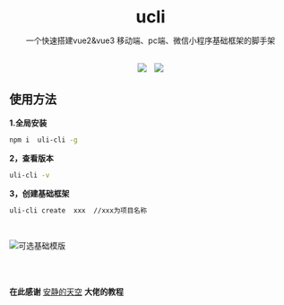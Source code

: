 
<div style="text-align:center">
<b style="font-size:30px">ucli</b>
<p>一个快速搭建vue2&vue3 移动端、pc端、微信小程序基础框架的脚手架</p>
<br />
<img style="display:inline" src="https://img.shields.io/npm/v/uli-cli" />

<img style="display:inline;margin-left:10px" src="https://img.shields.io/npm/dt/uli-cli" />
</div>

##  使用方法

 **1.全局安装**

```bash
npm i  uli-cli -g
```
**2，查看版本**

```bash
uli-cli -v 
```
**3，创建基础框架**

```bash
uli-cli create  xxx  //xxx为项目名称
```

<br />

![可选基础模版](https://uli-1312516416.cos.ap-guangzhou.myqcloud.com/uli-cli-img)

<br />

<br />

**在此感谢** [安静的天空](https://blog.csdn.net/weixin_42855188/article/details/130595059) **大佬的教程**